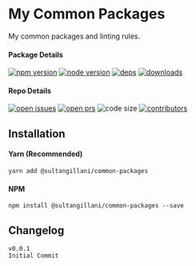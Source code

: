 # My Common Packages
My common packages and linting rules.

#### Package Details

[![npm version][npm-img]][npm-url]
[![node version][node-img]][node-url]
[![deps][deps-img]][deps-url]
[![downloads][downloads-img]][downloads-url]

#### Repo Details

[![open issues][issues-img]][issues-url]
[![open prs][pr-img]][pr-url]
![code size][code-size-img]
[![contributors][contributor-img]][contributor-url]

## Installation

#### Yarn (Recommended)
```
yarn add @sultangillani/common-packages
```

#### NPM
```
npm install @sultangillani/common-packages --save
```

## Changelog
```
v0.0.1
Initial Commit
```

[contributor-img]: https://img.shields.io/github/contributors/sultangillani/common-packages.svg?style=flat-square&maxAge=86400
[contributor-url]: https://github.com/sultangillani/common-packages/graphs/contributors
[deps-img]: https://img.shields.io/david/sultangillani/common-packages.svg?style=flat-square&maxAge=86400
[deps-url]: https://david-dm.org/sultangillani/common-packages
[downloads-img]: https://img.shields.io/npm/dm/@sultangillani/common-packages.svg?style=flat-square&maxAge=86400
[downloads-url]: https://npmcharts.com/compare/@sultangillani/common-packages?minimal=true
[issues-img]: https://img.shields.io/github/issues/sultangillani/common-packages.svg?style=flat-square&maxAge=86400
[issues-url]: https://github.com/sultangillani/common-packages/issues
[node-img]: https://img.shields.io/node/v/@sultangillani/common-packages.svg?style=flat-square&maxAge=86400
[node-url]: https://nodejs.org/en/
[npm-img]: https://img.shields.io/npm/v/@sultangillani/common-packages.svg?style=flat-square&maxAge=86400
[npm-url]: https://www.npmjs.com/package/@sultangillani/common-packages
[pr-img]: https://img.shields.io/github/issues-pr/sultangillani/common-packages.svg?style=flat-square&maxAge=86400
[pr-url]: https://github.com/sultangillani/common-packages/pulls
[code-size-img]: https://img.shields.io/github/languages/code-size/sultangillani/common-packages.svg?style=flat-square&maxAge=86400

